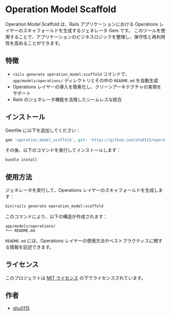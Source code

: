 # Operation Model Scaffold

Operation Model Scaffold は、Rails アプリケーションにおける Operations レイヤーのスキャフォールドを生成するジェネレータ Gem です。
このツールを使用することで、アプリケーションのビジネスロジックを整理し、保守性と再利用性を高めることができます。

## 特徴

- `rails generate operation_model:scaffold` コマンドで、`app/models/operations/` ディレクトリとその中の `README.md` を自動生成
- Operations レイヤーの導入を簡素化し、クリーンアーキテクチャの実現をサポート
- Rails のジェネレータ機能を活用したシームレスな統合

## インストール

Gemfile に以下を追加してください：

```ruby
gem 'operation_model_scaffold', git: 'https://github.com/shu0115/operation_model_scaffold.git'
```

その後、以下のコマンドを実行してインストールします：

```bash
bundle install
```

## 使用方法

ジェネレータを実行して、Operations レイヤーのスキャフォールドを生成します：

```bash
bin/rails generate operation_model:scaffold
```

このコマンドにより、以下の構造が作成されます：

```
app/models/operations/
└── README.md
```

`README.md` には、Operations レイヤーの使用方法やベストプラクティスに関する情報を記述できます。

## ライセンス

このプロジェクトは [MIT ライセンス](LICENSE.txt) の下でライセンスされています。

## 作者

- [shu0115](https://github.com/shu0115)
